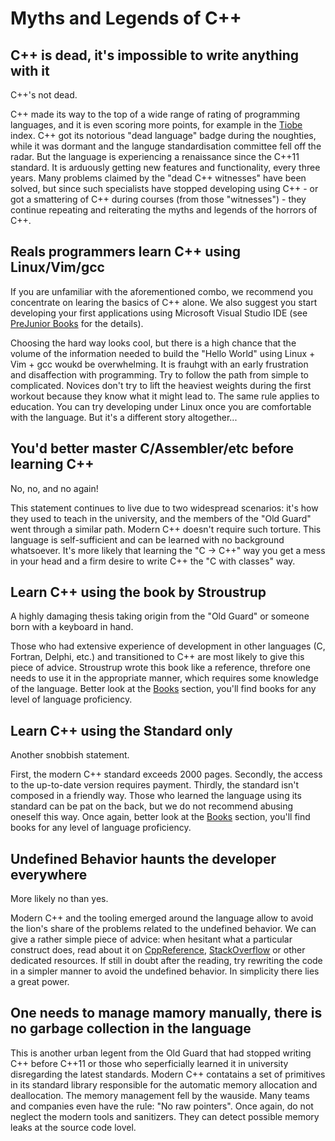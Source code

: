# Myths and Legends of C++

## C++ is dead, it's impossible to write anything with it

C++'s not dead.

C++ made its way to the top of a wide range of rating of programming languages, and it is even scoring more points, for example in the [Tiobe](https://www.tiobe.com/tiobe-index/) index. C++ got its notorious "dead language" badge during the noughties, while it was dormant and the languge standardisation committee fell off the radar. But the language is experiencing a renaissance since the C++11 standard. It is arduously getting new features and functionality, every three years. Many problems claimed by the "dead C++ witnesses" have been solved, but since such specialists have stopped developing using C++ - or got a smattering of C++ during courses (from those "witnesses") - they continue repeating and reiterating the myths and legends of the horrors of C++. 

## Reals programmers learn C++ using Linux/Vim/gcc

If you are unfamiliar with the aforementioned combo, we recommend you concentrate on learing the basics of C++ alone. We also suggest you start developing your first applications using Microsoft Visual Studio IDE (see [PreJunior Books](Books/PreJunior.md) for the details).

Choosing the hard way looks cool, but there is a high chance that the volume of the information needed to build the "Hello World" using Linux + Vim + gcc woukd be overwhelming. It is frauhgt with an early frustration and disaffection with programming. Try to follow the path from simple to complicated. Novices don't try to lift the heaviest weights during the first workout because they know what it might lead to. The same rule applies to education. You can try developing under Linux once you are comfortable with the language. But it's a different story altogether...

## You'd better master C/Assembler/etc before learning C++

No, no, and no again! 

This statement continues to live due to two widespread scenarios: it's how they used to teach in the university, and the members of the "Old Guard" went through a similar path. Modern C++ doesn't require such torture. This language is self-sufficient and can be learned with no background whatsoever. It's more likely that learning the "C -> C++" way you get a mess in your head and a firm desire to write C++ the "C with classes" way.

## Learn C++ using the book by Stroustrup

A highly damaging thesis taking origin from the "Old Guard" or someone born with a keyboard in hand.

Those who had extensive experience of development in other languages (C, Fortran, Delphi, etc.) and transitioned to C++ are most likely to give this piece of advice. Stroustrup wrote this book like a reference, threfore one needs to use it in the appropriate manner, which requires some knowledge of the language. Better look at the [Books](Books.md) section, you'll find books for any level of language proficiency.

## Learn C++ using the Standard only

Another snobbish statement.

First, the modern C++ standard exceeds 2000 pages. Secondly, the access to the up-to-date version requires payment. Thirdly, the standard isn't composed in a friendly way. Those who learned the language using its standard can be pat on the back, but we do not recommend abusing oneself this way. Once again, better look at the [Books](Books.md) section, you'll find books for any level of language proficiency.

## Undefined Behavior haunts the developer everywhere

More likely no than yes.

Modern C++ and the tooling emerged around the language allow to avoid the lion's share of the problems related to the undefined behavior. We can give a rather simple piece of advice: when hesitant what a particular construct does, read about it on [CppReference](https://en.cppreference.com), [StackOverflow](https://stackoverflow.com/) or other dedicated resources. If still in doubt after the reading, try rewriting the code in a simpler manner to avoid the undefined behavior. In simplicity there lies a great power.

## One needs to manage mamory manually, there is no garbage collection in the language

This is another urban legent from the Old Guard that had stopped writing C++ before C++11 or those who seperficially learned it in university disregarding the latest standards. Modern C++ contatains a set of primitives in its standard library responsible for the automatic memory allocation and deallocation. The memory management fell by the wauside. Many teams and companies even have the rule: "No raw pointers". Once again, do not neglect the modern tools and sanitizers. They can detect possible memory leaks at the source code lovel.
